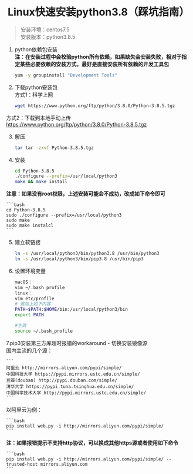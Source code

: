 # <center>Linux快速安装python3.8（踩坑指南）

> 安装环境：centos7.5  
> 安装版本：python3.8.5  

1. python依赖包安装  
**注：在安装过程中会校验python所有依赖，如果缺失会安装失败，相对于指定某些必要依赖的安装方式，最好是直接安装所有依赖的开发工具包**

    ```bash
    yum -y groupinstall "Development Tools"
    ```

2. 下载python安装包  
方式1：科学上网   

    ```bash
    wget https://www.python.org/ftp/python/3.8.0/Python-3.8.5.tgz 
    ```

方式2：下载到本地手动上传  
https://www.python.org/ftp/python/3.8.0/Python-3.8.5.tgz

3. 解压 

    ```bash
    tar tar -zxvf Python-3.8.5.tgz
    ```

4. 安装

    ```bash
    cd Python-3.8.5
    ./configure --prefix=/usr/local/python3
    make && make install
    ```

**注意：如果没有root权限，上述安装可能会不成功，改成如下命令即可**

    ```bash
    cd Python-3.8.5
    sudo ./configure --prefix=/usr/local/python3
    sudo make
    sudo make instalcl
    ```

5. 建立软链接

    ```bash
    ln -s /usr/local/python3/bin/python3.8 /usr/bin/python3
    ln -s /usr/local/python3/bin/pip3.8 /usr/bin/pip3
    ```

6. 设置环境变量

    ```bash
    macOS：
    vim ~/.bash_profile
    linux：
    vim etc/profile
    # 追加上如下内容
    PATH=$PATH:$HOME/bin:/usr/local/python3/bin
    export PATH

    #生效
    source ~/.bash_profile
    ```

7.pip3安装第三方库超时报错的workaround - 切换安装镜像源   
国内主流的几个源：

    ```
    阿里云 http://mirrors.aliyun.com/pypi/simple/
    中国科技大学 https://pypi.mirrors.ustc.edu.cn/simple/
    豆瓣(douban) http://pypi.douban.com/simple/
    清华大学 https://pypi.tuna.tsinghua.edu.cn/simple/
    中国科学技术大学 http://pypi.mirrors.ustc.edu.cn/simple/
    ```
以阿里云为例：

    ```bash
    pip install web.py -i http://mirrors.aliyun.com/pypi/simple/
    ```

**注：如果报错提示不支持http协议，可以换成其他https源或者使用如下命令**

    ```bash
    pip install web.py -i http://mirrors.aliyun.com/pypi/simple/ --trusted-host mirrors.aliyun.com
    ```
